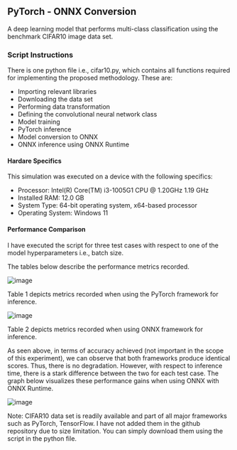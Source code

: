 ## PyTorch - ONNX Conversion

A deep learning model that performs multi-class classification using the benchmark CIFAR10 image data set.

### Script Instructions

There is one python file i.e., cifar10.py, which contains all functions required for implementing the proposed methodology. These are:
- Importing relevant libraries
- Downloading the data set
- Performing data transformation
- Defining the convolutional neural network class 
- Model training
- PyTorch inference
- Model conversion to ONNX
- ONNX inference using ONNX Runtime

#### Hardare Specifics
This simulation was executed on a device with the following specifics:
- Processor: Intel(R) Core(TM) i3-1005G1 CPU @ 1.20GHz   1.19 GHz
- Installed RAM: 12.0 GB
- System Type: 64-bit operating system, x64-based processor
- Operating System: Windows 11

#### Performance Comparison
I have executed the script for three test cases with respect to one of the model hyperparameters i.e., batch size. 

The tables below describe the performance metrics recorded.

![image](https://github.com/HassanMahmoodKhan/PyTorch-ONNX/assets/97694796/33321181-8b78-45b4-8ae1-d53ede4824b4)

Table 1 depicts metrics recorded when using the PyTorch framework for inference.

![image](https://github.com/HassanMahmoodKhan/PyTorch-ONNX/assets/97694796/0d27cefb-8364-4e3d-a98c-9832029ea434)

Table 2 depicts metrics recorded when using ONNX framework for inference.

As seen above, in terms of accuracy achieved (not important in the scope of this experiment), we can observe that both frameworks produce identical scores. 
Thus, there is no degradation.
However, with respect to inference time, there is a stark difference between the two for each test case. The graph below visualizes these performance gains when 
using ONNX with ONNX Runtime.

![image](https://github.com/HassanMahmoodKhan/PyTorch-ONNX/assets/97694796/6fd286f7-faa2-4dd6-9624-e8e94f010696)

Note: CIFAR10 data set is readily available and part of all major frameworks such as PyTorch, TensorFlow. I have not added them in the github repository
due to size limitation. You can simply download them using the script in the python file.
